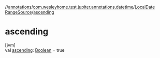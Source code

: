 //[annotations](../../../index.md)/[com.wesleyhome.test.jupiter.annotations.datetime](../index.md)/[LocalDateRangeSource](index.md)/[ascending](ascending.md)

# ascending

[jvm]\
val [ascending](ascending.md): [Boolean](https://kotlinlang.org/api/latest/jvm/stdlib/kotlin/-boolean/index.html) = true
